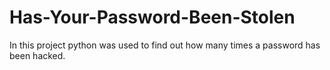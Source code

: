 # Has-Your-Password-Been-Stolen
In this project python was used to find out how many times a password has been hacked.

